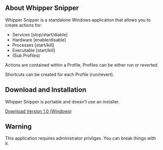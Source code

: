 ## About Whipper Snipper

Whipper Snipper is a standalone Windows application that allows you to create actions for:

- Services [stop/start/diable]
- Hardware [enable/disable]
- Processes [start/kill]
- Executable [start/kill]
- (Sub Profiles)

Actions are contained within a Profile, Profiles can be either run or reverted.

Shortcuts can be created for each Profile (run/revert).

## Download and Installation

Whipper Snipper is portable and doesn't use an installer.

[Download Version 1.0 (Windows)](https://github.com/worker109/Whipper-Snipper/releases/download/1.0/WhipperSnipper.exe)

## Warning

This application requires administrator privliges. You can break things with it.
